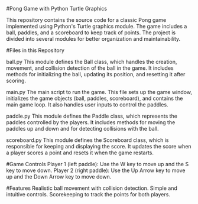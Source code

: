 #Pong Game with Python Turtle Graphics

This repository contains the source code for a classic Pong game implemented using Python's Turtle graphics module. The game includes a ball, paddles, and a scoreboard to keep track of points. The project is divided into several modules for better organization and maintainability.

#Files in this Repository 

ball.py
This module defines the Ball class, which handles the creation, movement, and collision detection of the ball in the game. It includes methods for initializing the ball, updating its position, and resetting it after scoring.

main.py
The main script to run the game. This file sets up the game window, initializes the game objects (ball, paddles, scoreboard), and contains the main game loop. It also handles user inputs to control the paddles.

paddle.py
This module defines the Paddle class, which represents the paddles controlled by the players. It includes methods for moving the paddles up and down and for detecting collisions with the ball.

scoreboard.py
This module defines the Scoreboard class, which is responsible for keeping and displaying the score. It updates the score when a player scores a point and resets it when the game restarts.

#Game Controls
Player 1 (left paddle): Use the W key to move up and the S key to move down.
Player 2 (right paddle): Use the Up Arrow key to move up and the Down Arrow key to move down.

#Features
Realistic ball movement with collision detection.
Simple and intuitive controls.
Scorekeeping to track the points for both players.
